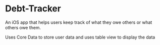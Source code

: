 # Debt-Tracker

An iOS app that helps users keep track of what they owe others or what others owe them.

Uses Core Data to store user data and uses table view to display the data
